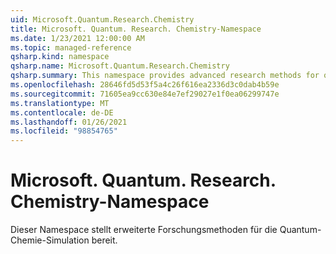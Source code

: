 ```yaml
---
uid: Microsoft.Quantum.Research.Chemistry
title: Microsoft. Quantum. Research. Chemistry-Namespace
ms.date: 1/23/2021 12:00:00 AM
ms.topic: managed-reference
qsharp.kind: namespace
qsharp.name: Microsoft.Quantum.Research.Chemistry
qsharp.summary: This namespace provides advanced research methods for quantum chemistry simulation.
ms.openlocfilehash: 28646fd5d53f5a4c26f616ea2336d3c0dab4b59e
ms.sourcegitcommit: 71605ea9cc630e84e7ef29027e1f0ea06299747e
ms.translationtype: MT
ms.contentlocale: de-DE
ms.lasthandoff: 01/26/2021
ms.locfileid: "98854765"
---
```

# <a name="microsoftquantumresearchchemistry-namespace"></a>Microsoft. Quantum. Research. Chemistry-Namespace

Dieser Namespace stellt erweiterte Forschungsmethoden für die Quantum-Chemie-Simulation bereit.

